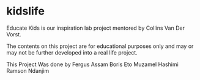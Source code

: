 # kidslife

Educate Kids is our inspiration lab project mentored by Collins Van Der Vorst.

The contents on this project are for educational purposes only and may or may not be further developed into a real life project.

This Project Was done by 
Fergus Assam
Boris Eto
Muzamel Hashimi
Ramson Ndanjim
